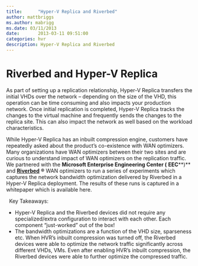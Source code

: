 ```yaml
---
title:      "Hyper-V Replica and Riverbed"
author: mattbriggs
ms.author: mabrigg
ms.date: 03/11/2013
date:       2013-03-11 09:51:00
categories: hvr
description: Hyper-V Replica and Riverbed
---
```

# Riverbed and Hyper-V Replica

As part of setting up a replication relationship, Hyper-V Replica transfers the initial VHDs over the network – depending on the size of the VHD, this operation can be time consuming and also impacts your production network. Once initial replication is completed, Hyper-V Replica tracks the changes to the virtual machine and frequently sends the changes to the replica site. This can also impact the network as well based on the workload characteristics. 

While Hyper-V Replica has an inbuilt compression engine, customers have repeatedly asked about the product’s co-existence with WAN optimizers. Many organizations have WAN optimizers between their two sites and are curious to understand impact of WAN optimizers on the replication traffic. We partnered with the **Microsoft Enterprise Engineering Center (** **EEC****)** and [**Riverbed**](https://www.riverbed.com/) **®** WAN optimizers to run a series of experiments which captures the network bandwidth optimization delivered by Riverbed in a Hyper-V Replica deployment. The results of these runs is captured in a whitepaper which is available here.

  Key Takeaways:

  * Hyper-V Replica and the Riverbed devices did not require any specialized/extra configuration to interact with each other. Each component “just-worked” out of the box!
  * The bandwidth optimizations are a function of the VHD size, sparseness etc. When HVR’s inbuilt compression was turned off, the Riverbed devices were able to optimize the network traffic significantly across different VHDs, VMs. Even after enabling HVR’s inbuilt compression, the Riverbed devices were able to further optimize the compressed traffic. 
